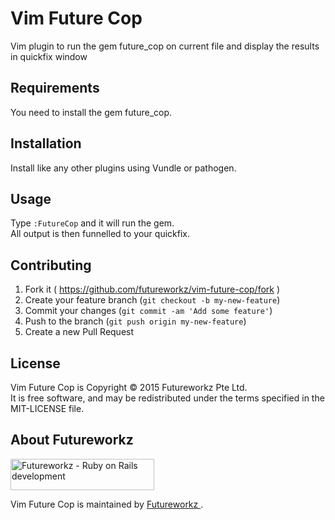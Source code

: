 # Vim Future Cop
Vim plugin to run the gem future_cop on current file and display the results
in quickfix window

## Requirements
You need to install the gem future_cop.

## Installation
Install like any other plugins using Vundle or pathogen.

## Usage
Type `:FutureCop` and it will run the gem.  
All output is then funnelled to your quickfix.

## Contributing
1. Fork it ( https://github.com/futureworkz/vim-future-cop/fork    )
2. Create your feature branch (`git checkout -b my-new-feature`)
3. Commit your changes (`git commit -am 'Add some feature'`)
4. Push to the branch (`git push origin my-new-feature`)
5. Create a new Pull Request

## License
Vim Future Cop is Copyright © 2015 Futureworkz Pte Ltd.  
It is free software, and may be redistributed under the terms specified in the MIT-LICENSE file.

## About Futureworkz
<a href='http://www.futureworkz.com' title='Futureworkz - Ruby on Rails development' target='_blank'><img src='https://s3-ap-southeast-1.amazonaws.com/futureworkz/3rd-party/logo.png' alt='Futureworkz - Ruby on Rails development' width=230 height=50/></a>

Vim Future Cop is maintained by <a href='http://www.futureworkz.com' title='Futureworkz - Ruby on Rails development' target='_blank'> Futureworkz </a>.
